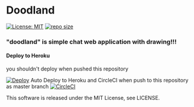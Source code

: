 # Doodland
[![License: MIT](https://img.shields.io/badge/License-MIT-yellow.svg)](https://opensource.org/licenses/MIT) [![repo size](https://img.shields.io/github/repo-size/haryoiro/TS_DrawChatApp)](https://github.com/haryoiro/TS_DrawChatApp)


### "doodland" is simple chat web application with drawing!!!


#### Deploy to Heroku
 you shouldn't deploy when pushed this repository

 [![Deploy](https://www.herokucdn.com/deploy/button.svg)](https://heroku.com/deploy)
 Auto Deploy to Heroku and CircleCI when push to this repository as master branch
 [![CircleCI](https://circleci.com/gh/haryoiro/TS_DrawChatApp/tree/master.svg?style=svg)](https://circleci.com/gh/haryoiro/TS_DrawChatApp/tree/master)

This software is released under the MIT License, see LICENSE.

